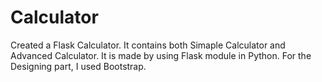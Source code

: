 # Calculator

Created a Flask Calculator. It contains both Simaple Calculator and Advanced Calculator.
It is made by using Flask module in Python.
For the Designing part, I used Bootstrap.
